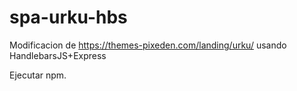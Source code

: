 # spa-urku-hbs
Modificacion de https://themes-pixeden.com/landing/urku/ usando HandlebarsJS+Express

Ejecutar npm.